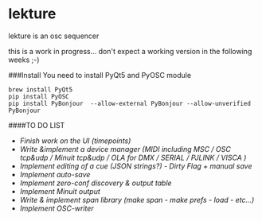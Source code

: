 # lekture
lekture is an osc sequencer

this is a work in progress… don't expect a working version in the following weeks ;-)

###Install
You need to install PyQt5 and PyOSC module

    brew install PyQt5
    pip install PyOSC
    pip install PyBonjour  --allow-external PyBonjour --allow-unverified PyBonjour

####TO DO LIST
* *Finish work on the UI (timepoints)*
* *Write &implement a device manager (MIDI including MSC / OSC tcp&udp / Minuit tcp&udp / OLA for DMX / SERIAL / PJLINK / VISCA )*    
* *Implement editing of a cue (JSON strings?) - Dirty Flag + manual save*    
* *Implement auto-save*    
* *Implement zero-conf discovery & output table*     
* *Implement Minuit output*     
* *Write & implement span library (make span - make prefs - load - etc…)*     
* *Implement OSC-writer*     
